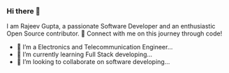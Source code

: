 ### Hi there 👋

 I am Rajeev Gupta, a passionate Software Developer and an enthusiastic Open Source contributor. 🌟 Connect with me on this journey through code!
- 🔭 I’m a Electronics and Telecommunication Engineer...
- 🌱 I’m currently learning Full Stack developing...
- 👯 I’m looking to collaborate on software developing...
  

<!--
**rajeevgi/rajeevgi** is a ✨ _special_ ✨ repository because its `README.md` (this file) appears on your GitHub profile.

Here are some ideas to get you started:

- 🔭 I’m a Electronics and Telecommunication Engineer...
- 🌱 I’m currently learning Full Stack developer...
- 👯 I’m looking to collaborate on software developing...
- 🤔 I’m looking for help with  ...
- 💬 Ask me about ...
- 📫 How to reach me: ...
- 😄 Pronouns: ...
- ⚡ Fun fact: ...
-->
